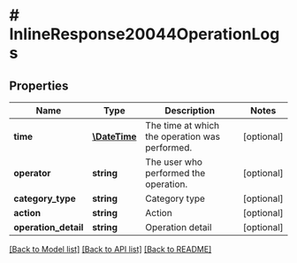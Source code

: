 # # InlineResponse20044OperationLogs

## Properties

Name | Type | Description | Notes
------------ | ------------- | ------------- | -------------
**time** | [**\DateTime**](\DateTime.md) | The time at which the operation was performed. | [optional] 
**operator** | **string** | The user who performed the operation. | [optional] 
**category_type** | **string** | Category type | [optional] 
**action** | **string** | Action | [optional] 
**operation_detail** | **string** | Operation detail | [optional] 

[[Back to Model list]](../../README.md#documentation-for-models) [[Back to API list]](../../README.md#documentation-for-api-endpoints) [[Back to README]](../../README.md)


